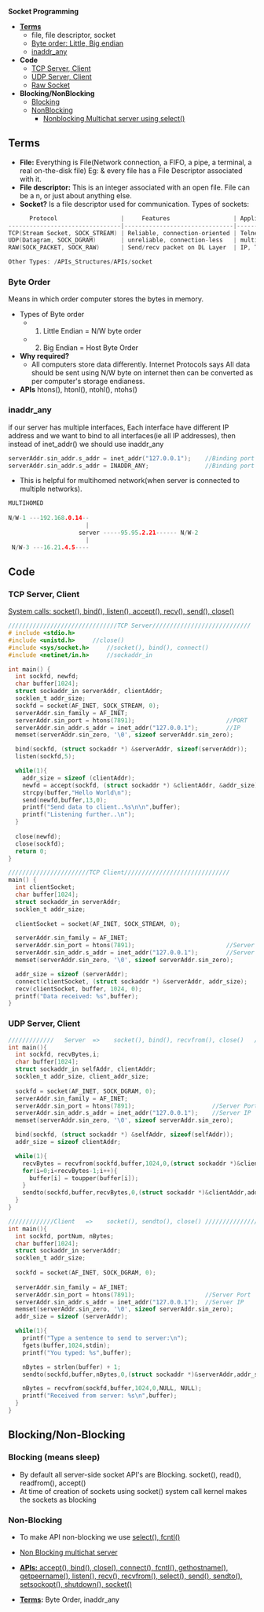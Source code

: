 **Socket Programming**
- **[Terms](#t)**
  - file, file descriptor, socket
  - [Byte order: Little, Big endian](#bo)
  - [inaddr_any](#ia)
- **Code**
  - [TCP Server, Client](#t)
  - [UDP Server, Client](#u)
  - [Raw Socket](raw_socket.md)
- **Blocking/NonBlocking**
  - [Blocking](#b)
  - [NonBlocking](#nb)
    - [Nonblocking Multichat server using select()](nonblocking_multichat_server.md)

<a name=t></a>
## Terms
- **File:** Everything is File(Network connection, a FIFO, a pipe, a terminal, a real on-the-disk file) Eg: & every file has a File Descriptor associated with it. 
- **File descriptor:** This is an integer associated with an open file. File can be a n, or just about anything else.
- **Socket?** Is a file descriptor used for communication. Types of sockets:
```c
      Protocol                  |     Features                  | Applications using
--------------------------------|-------------------------------|---------------------------
TCP(Stream Socket, SOCK_STREAM) | Reliable, connection-oriented | Telnet, HTTP
UDP(Datagram, SOCK_DGRAM)       | unreliable, connection-less   | multiplayer games, streaming audio, video conferencing, TFTP
RAW(SOCK_PACKET, SOCK_RAW)      | Send/recv packet on DL Layer  | IP, Transport, Application Headers are placed by the Application only

Other Types: /APIs_Structures/APIs/socket
```

<a name=bo></a>
### Byte Order
Means in which order computer stores the bytes in memory. 
- Types of Byte order
  - 1. Little Endian = N/W byte order
  - 2. Big Endian = Host Byte Order
- **Why required?** 
  - All computers store data differently. Internet Protocols says All data should be sent using N/W byte on internet then can be converted as per computer's storage endianess.
- **APIs** htons(), htonl(), ntohl(), ntohs()

<a name=ia></a>
### inaddr_any
if our server has multiple interfaces, Each interface have different IP address and we want to bind to all interfaces(ie all IP addresses), then instead of inet_addr() we should use inaddr_any
```c
serverAddr.sin_addr.s_addr = inet_addr("127.0.0.1");    //Binding port to localhost(127.0.0.1)
serverAddr.sin_addr.s_addr = INADDR_ANY;                //Binding port to all available IPs
```
- This is helpful for multihomed network(when server is connected to multiple networks).
```c
MULTIHOMED
  
N/W-1 ---192.168.0.14--
                      |
                    server -----95.95.2.21------ N/W-2
                      |
 N/W-3 ---16.21.4.5----
```

## Code
<a name=t></a>
### TCP Server, Client
[System calls: socket(), bind(), listen(), accept(), recv(), send(), close()](APIs_Structures/APIs/)
```c
///////////////////////////////TCP Server////////////////////////////
# include <stdio.h>
#include <unistd.h>     //close()
#include <sys/socket.h>     //socket(), bind(), connect()
#include <netinet/in.h>     //sockaddr_in

int main() {
  int sockfd, newfd;        
  char buffer[1024];        
  struct sockaddr_in serverAddr, clientAddr;        
  socklen_t addr_size;
  sockfd = socket(AF_INET, SOCK_STREAM, 0);
  serverAddr.sin_family = AF_INET;
  serverAddr.sin_port = htons(7891);                          //PORT
  serverAddr.sin_addr.s_addr = inet_addr("127.0.0.1");        //IP
  memset(serverAddr.sin_zero, '\0', sizeof serverAddr.sin_zero);

  bind(sockfd, (struct sockaddr *) &serverAddr, sizeof(serverAddr));
  listen(sockfd,5);        

  while(1){
    addr_size = sizeof (clientAddr);                
    newfd = accept(sockfd, (struct sockaddr *) &clientAddr, &addr_size);                
    strcpy(buffer,"Hello World\n");                
    send(newfd,buffer,13,0);            
    printf("Send data to client..%s\n\n",buffer);
    printf("Listening further..\n");
  }
  
  close(newfd);
  close(sockfd);
  return 0;
}

///////////////////////TCP Client//////////////////////////////
main() {
  int clientSocket;        
  char buffer[1024];        
  struct sockaddr_in serverAddr;        
  socklen_t addr_size;
  
  clientSocket = socket(AF_INET, SOCK_STREAM, 0);

  serverAddr.sin_family = AF_INET;        
  serverAddr.sin_port = htons(7891);                          //Server Port
  serverAddr.sin_addr.s_addr = inet_addr("127.0.0.1");        //Server IP
  memset(serverAddr.sin_zero, '\0', sizeof serverAddr.sin_zero);            

  addr_size = sizeof (serverAddr);        
  connect(clientSocket, (struct sockaddr *) &serverAddr, addr_size);
  recv(clientSocket, buffer, 1024, 0);        
  printf("Data received: %s",buffer);
}
```

<a name=u></a>
### UDP Server, Client
```c
/////////////   Server  =>    socket(), bind(), recvfrom(), close()   ////////////////////
int main(){
  int sockfd, recvBytes,i;          
  char buffer[1024];          
  struct sockaddr_in selfAddr, clientAddr;         
  socklen_t addr_size, client_addr_size;
  
  sockfd = socket(AF_INET, SOCK_DGRAM, 0);
  serverAddr.sin_family = AF_INET;          
  serverAddr.sin_port = htons(7891);                      //Server Port
  serverAddr.sin_addr.s_addr = inet_addr("127.0.0.1");    //Server IP
  memset(serverAddr.sin_zero, '\0', sizeof serverAddr.sin_zero);

  bind(sockfd, (struct sockaddr *) &selfAddr, sizeof(selfAddr));          
  addr_size = sizeof clientAddr;

  while(1){            
    recvBytes = recvfrom(sockfd,buffer,1024,0,(struct sockaddr *)&clientAddr, &addr_size);
    for(i=0;i<recvBytes-1;i++){    
      buffer[i] = toupper(buffer[i]);    
    }
    sendto(sockfd,buffer,recvBytes,0,(struct sockaddr *)&clientAddr,addr_size);
  }
}

/////////////Client   =>    socket(), sendto(), close() /////////////////////////////////
int main(){
  int sockfd, portNum, nBytes;  
  char buffer[1024];  
  struct sockaddr_in serverAddr;  
  socklen_t addr_size;
  
  sockfd = socket(AF_INET, SOCK_DGRAM, 0);
  
  serverAddr.sin_family = AF_INET;  
  serverAddr.sin_port = htons(7891);                    //Server Port
  serverAddr.sin_addr.s_addr = inet_addr("127.0.0.1");  //Server IP
  memset(serverAddr.sin_zero, '\0', sizeof serverAddr.sin_zero);  
  addr_size = sizeof (serverAddr);    

  while(1){
    printf("Type a sentence to send to server:\n");    
    fgets(buffer,1024,stdin);    
    printf("You typed: %s",buffer);

    nBytes = strlen(buffer) + 1;    
    sendto(sockfd,buffer,nBytes,0,(struct sockaddr *)&serverAddr,addr_size);    

    nBytes = recvfrom(sockfd,buffer,1024,0,NULL, NULL);       
    printf("Received from server: %s\n",buffer);
  }
}
```

## Blocking/Non-Blocking
<a name=b></a>
### Blocking (means sleep)
- By default all server-side socket API's are Blocking. socket(), read(), readfrom(), accept()
- At time of creation of sockets using socket() system call kernel makes the sockets as blocking

<a name=nb></a>
### Non-Blocking
- To make API non-blocking we use [select(), fcntl()](APIs_Structures)
- [Non Blocking multichat server](nonblocking_multichat_server.md)

- [**APIs:** accept(), bind(), close(), connect(), fcntl(), gethostname(), getpeername(), listen(), recv(), recvfrom(), select(), send(), sendto(), setsockopt(), shutdown(), socket()](APIs_Structures)
- **[Terms](Terms):** Byte Order, inaddr_any
